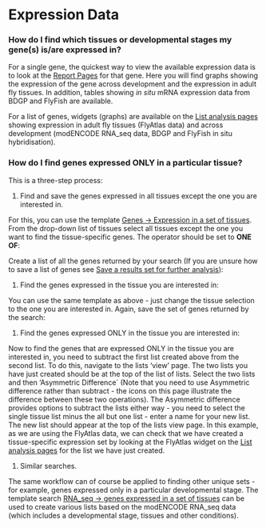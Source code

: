 # Expression Data

### How do I find which tissues or developmental stages my gene\(s\) is/are expressed in?

For a single gene, the quickest way to view the available expression data is to look at the [Report Pages](https://flymine.readthedocs.io/en/latest/report-pages/Documentationreportpages.html#reportpages) for that gene. Here you will find graphs showing the expression of the gene across development and the expression in adult fly tissues. In addition, tables showing _in situ_ mRNA expression data from BDGP and FlyFish are available.

For a list of genes, widgets \(graphs\) are available on the [List analysis pages](https://flymine.readthedocs.io/en/latest/lists/analysis/Documentationlistanalysispages.html#listanalysispage) showing expression in adult fly tissues \(FlyAtlas data\) and across development \(modENCODE RNA\_seq data, BDGP and FlyFish in situ hybridisation\).

### How do I find genes expressed ONLY in a particular tissue?

This is a three-step process:

1. Find and save the genes expressed in all tissues except the one you are interested in.

For this, you can use the template [Genes → Expression in a set of tissues](http://www.flymine.org/query/template.do?name=Gene_FlyAtlas_TissueList&scope=all). From the drop-down list of tissues select all tissues except the one you want to find the tissue-specific genes. The operator should be set to **ONE OF**:

Create a list of all the genes returned by your search \(If you are unsure how to save a list of genes see [Save a results set for further analysis](https://flymine.readthedocs.io/en/latest/results-tables/Documentationresultstables.html#makealist)\):

1. Find the genes expressed in the tissue you are interested in:

You can use the same template as above - just change the tissue selection to the one you are interested in. Again, save the set of genes returned by the search:

1. Find the genes expressed ONLY in the tissue you are interested in:

Now to find the genes that are expressed ONLY in the tissue you are interested in, you need to subtract the first list created above from the second list. To do this, navigate to the lists ‘view’ page. The two lists you have just created should be at the top of the list of lists. Select the two lists and then ‘Asymmetric Difference\` \(Note that you need to use Asymmetric difference rather than subtract - the icons on this page illustrate the difference between these two operations\). The Asymmetric difference provides options to subtract the lists either way - you need to select the single tissue list minus the all but one list - enter a name for your new list. The new list should appear at the top of the lists view page. In this example, as we are using the FlyAtlas data, we can check that we have created a tissue-specific expression set by looking at the FlyAtlas widget on the [List analysis pages](https://flymine.readthedocs.io/en/latest/lists/analysis/Documentationlistanalysispages.html#listanalysispage) for the list we have just created.

1. Similar searches.

The same workflow can of course be applied to finding other unique sets - for example, genes expressed only in a particular developmental stage. The template search [RNA\_seq → genes expressed in a set of tissues](http://www.flymine.org/query/template.do?name=modENCODE_RNA_seq_Tissues&scope=all) can be used to create various lists based on the modENCODE RNA\_seq data \(which includes a developmental stage, tissues and other conditions\).

